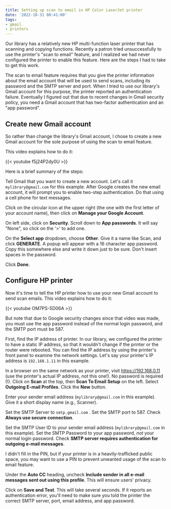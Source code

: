 ```yaml
---
title: Setting up scan to email in HP Color LaserJet printer
date: '2022-10-31 08:41:00'
tags:
- gmail
- printers
---
```


Our library has a relatively new HP multi-function laser printer that
has scanning and copying functions.  Recently a patron tried unsuccessfully to use
the printer's "scan to email" feature, and I realized we had never
configured the printer to enable this feature.  Here
are the steps I had to take to get this work.

<!--more-->

The scan to email feature requires that you give
the printer information about the email account that will be used
to send scans, including its password and the SMTP server and port.
When I tried to use our library's Gmail account for
this purpose, the printer reported an authentication failure.
Eventually I figured out that due to recent changes in Gmail
security policy, you need a Gmail account that
has two-factor authentication and an "app password".

## Create new Gmail account

So rather than change the library's Gmail account, I chose to
create a new Gmail account for the sole purpose of using
the scan to email feature.

This video explains how to do it:

{{< youtube f5j24P2dy0U >}}

Here is a brief summary of the steps:

Tell Gmail that you want to create a new account.  Let's call it `mylibrary@gmail.com`
for this example.  After Google creates the new email account, it will prompt you to
enable two-step authentication.  Do that using a cell phone for text messages.

Click on the circular icon at the upper right (the one with the first letter
of your account name), then click on **Manage your Google Account**.

On left side, click on **Security**.  Scroll down to **App passwords**.  It will say "None",
so click on the '>' to add one.

On the **Select app** dropdown, choose **Other**.  Give it a name like Scan,
and click **GENERATE**.  A popup will appear with a 16 character app password.
Copy this somewhere else and write it down just to be sure.  Don't insert
spaces in the password.

Click **Done**.

## Configure HP printer

Now it's time to tell the HP printer how to use your new Gmail account to
send scan emails.  This video explains how to do it:

{{< youtube OM7PS-5D06A >}}

But note that due to Google security changes since that video was made,
you must use the app password instead of the normal login password,
and the SMTP port must be 587.

First, find the IP address of printer.  In our library, we configured the printer
to have a static IP address, so that it wouldn't change if the printer or
the router were rebooted.  You can find the IP address by using the printer's
front panel to examine the network settings.  Let's say your printer's IP address is
`192.168.1.11` in this example.

In a browser on the same network as your printer, visit <https://192.168.0.11> (use the printer's actual IP address,
*not* this one!).  No password is required (!).  Click on **Scan** at
the top, then **Scan To Email Setup** on the left.  Select **Outgoing
E-mail Profiles**.  Click the **New** button.

Enter your sender email address (`mylibrary@gmail.com` in this example).
Give it a short display name (e.g., Scanner).

Set the SMTP Server to `smtp.gmail.com` .  Set the SMTP port to 587.
Check **Always use secure connection**.

Set the SMTP User ID to your sender email address (`mylibrary@gmail.com` in
this example).  Set the SMTP Password to your app password, *not*
your normal login password.  Check **SMTP server requires authentication
for outgoing e-mail messages**.

I didn't fill in the PIN, but if your printer is in a heavily-trafficked
public space, you may want to use a PIN to prevent unwanted usage of
the scan to email feature.

Under the **Auto CC** heading, uncheck **Include sender in all e-mail
messages sent out using this profile**.  This will ensure users' privacy.

Click on **Save and Test**.  This will take several seconds.  If it
reports an authentication error, you'll need to make sure you told the
printer the correct SMTP server, port, email address, and app
password.

